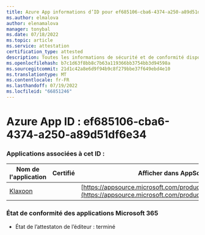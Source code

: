 ```yaml
---
title: Azure App informations d’ID pour ef685106-cba6-4374-a250-a89d51df6e34
ms.author: elmalova
author: elenamalova
manager: tonybal
ms.date: 07/18/2022
ms.topic: article
ms.service: attestation
certification_type: attested
description: Toutes les informations de sécurité et de conformité disponibles pour ef685106-cba6-4374-a250-a89d51df6e34.
ms.openlocfilehash: b7c1d63f8bb8c7b63a119366bb3754bb3d94598a
ms.sourcegitcommit: 21d1c42a8e6d9f94b9c8f279bbe37f649ebd4e10
ms.translationtype: MT
ms.contentlocale: fr-FR
ms.lasthandoff: 07/19/2022
ms.locfileid: "66851246"
---
```

# <a name="azure-app-id-ef685106-cba6-4374-a250-a89d51df6e34"></a>Azure App ID : ef685106-cba6-4374-a250-a89d51df6e34


### <a name="apps-associated-with-this-id"></a>Applications associées à cet ID :
| **Nom de l'application** | **Certifié** | **Afficher dans AppSource** |
|--------------|---------------|-----------------------|
| [Klaxoon](../forward/WA104382058.md) |  | [https://appsource.microsoft.com/product/office/WA104382058](https://appsource.microsoft.com/product/office/WA104382058) |

### <a name="microsoft-365-app-compliance-status"></a>État de conformité des applications Microsoft 365
- État de l’attestaton de l’éditeur : terminé
